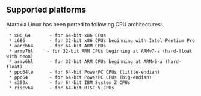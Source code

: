 ## Supported platforms
Ataraxia Linux has been ported to following CPU architectures:
```
 * x86_64       - for 64-bit x86 CPUs
 * i686         - for 32-bit x86 CPUs beginning with Intel Pentium Pro
 * aarch64      - for 64-bit ARM CPUs
 * armv7hl     - for 32-bit ARM CPUs beginning at ARMv7-a (hard-float with neon)
 * armv6hl      - for 32-bit ARM CPUs beginning at ARMv6-a (hard-float)
 * ppc64le      - for 64-bit PowerPC CPUs (little-endian)
 * ppc64        - for 64-bit PowerPC CPUs (big-endian)
 * s390x        - for 64-bit IBM System Z CPUs
 * riscv64      - for 64-bit RISC V CPUs
```
